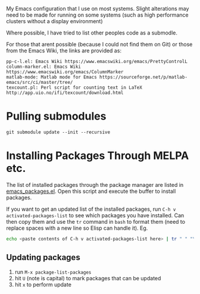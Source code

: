 My Emacs configuration that I use on most systems.
Slight alterations may need to be made for running on some systems (such as high performance clusters without a display environment)

Where possible, I have tried to list other peoples code as a submodle.

For those that arent possible (because I could not find them on Git)
or those from the Emacs Wiki, the links are provided as:

    pp-c-l.el: Emacs Wiki https://www.emacswiki.org/emacs/PrettyControlL
    column-marker.el: Emacs Wiki https://www.emacswiki.org/emacs/ColumnMarker
    matlab-mode: Matlab mode for Emacs https://sourceforge.net/p/matlab-emacs/src/ci/master/tree/
    texcount.pl: Perl script for counting text in LaTeX http://app.uio.no/ifi/texcount/download.html

# Pulling submodules
`git submodule update --init --recursive`

# Installing Packages Through MELPA etc.
The list of installed packages through the package manager are listed in [emacs_packages.el](./emacs_packages.el). Open this script and execute the buffer to install packages.

If you want to get an updated list of the installed packages, run `C-h v activated-packages-list` to see which packages you have installed. Can then copy them and use the `tr` command in `bash` to format them (need to replace spaces with a new line so Elisp can handle it). Eg.

```bash
echo <paste contents of C-h v activated-packages-list here> | tr " " "\n"
```


## Updating packages
1. run `M-x package-list-packages`
2. hit `U` (note is capital) to mark packages that can be updated
3. hit `x` to perform update
